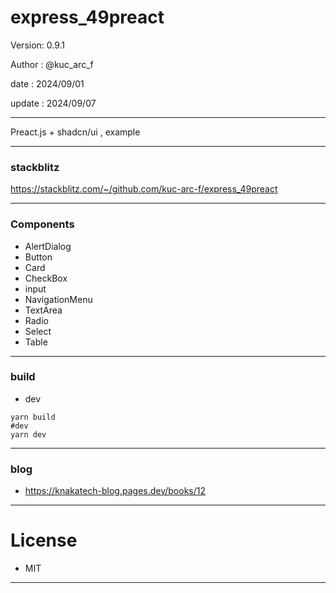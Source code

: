 ﻿# express_49preact

 Version: 0.9.1

 Author  : @kuc_arc_f

 date   : 2024/09/01
 
 update : 2024/09/07 

***

Preact.js + shadcn/ui , example

***
### stackblitz

https://stackblitz.com/~/github.com/kuc-arc-f/express_49preact

***
### Components
* AlertDialog
* Button
* Card
* CheckBox
* input
* NavigationMenu
* TextArea
* Radio
* Select
* Table

***
### build
* dev
```
yarn build
#dev
yarn dev
```

***
### blog

* https://knakatech-blog.pages.dev/books/12

***
# License

* MIT

***

